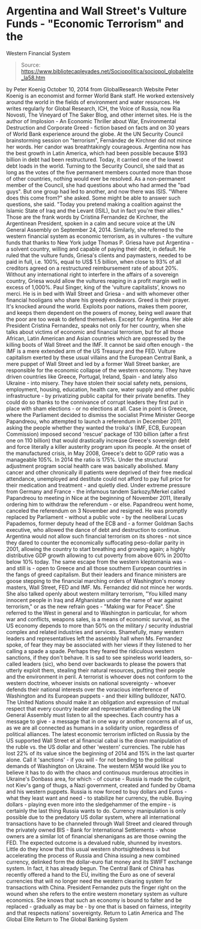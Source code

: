 # Argentina and Wall Street's Vulture Funds - "Economic Terrorism" and the 
Western Financial System

> Source: https://www.bibliotecapleyades.net/Sociopolitica/sociopol_globalelite_la58.htm

by Peter Koenig October 10, 2014 from GlobalResearch Website
Peter Koenig is an economist and former World Bank staff. He worked extensively around the world in the fields of environment and water resources.
He writes regularly for Global Research, ICH, the Voice of Russia, now Ria Novosti, The Vineyard of The Saker Blog, and other internet sites.
He is the author of Implosion - An Economic Thriller about War, Environmental Destruction and Corporate Greed - fiction based on facts and on 30 years of World Bank experience around the globe.
At the UN Security Council brainstorming session on "terrorism",
Fernández de Kirchner did not mince her words.
Her candor was breathtakingly courageous. Argentina now has the best growth in Latin America,
which had been possible because $193 billion in debt had been restructured.
Today, it carried one of the lowest debt loads in the world. Turning to the Security Council,
she said that as long as the votes of the five permanent members
counted more than those of other countries,
nothing would ever be resolved.
As a non-permanent member of the Council,
she had questions about who had armed the "bad guys".
But one group had led to another, and now there was ISIS.
"Where does this come from?" she asked.
Some might be able to answer such questions, she said.
"Today you pretend making a coalition
against the Islamic State of Iraq
and the Levant (ISIL),
but in fact you're their allies."
Those are the frank words by Cristina Fernandez de Kirchner, the Argentinean President, spoken in a calm and secure voice at the UN General Assembly on September 24, 2014. Similarly, she referred to the western financial system as economic terrorism, as in vultures - the vulture funds that thanks to New York judge Thomas P. Griesa have put Argentina - a solvent country, willing and capable of paying their debt, in default.
He ruled that the vulture funds, Griesa's clients and paymasters, needed to be paid in full, i.e. 100%, equal to US$ 1.5 billion, when close to 93% of all creditors agreed on a restructured reimbursement rate of about 20%. Without any international right to interfere in the affairs of a sovereign country, Griesa would allow the vultures reaping in a profit margin well in excess of 1,000%.
Paul Singer, king of the 'vulture capitalists', knows no merci. He is in bed with Wall Street and Griesa - and with whomever other financial hooligans who share his greedy endeavors. Greed is their prayer. It's knocked around the world. Exploits poor nations, makes them poorer, and keeps them dependent on the powers of money, being well aware that the poor are too weak to defend themselves. Except for Argentina.
Her able President Cristina Fernandez, speaks not only for her country, when she talks about victims of economic and financial terrorism, but for all those African, Latin American and Asian countries which are oppressed by the killing boots of Wall Street and the IMF.
It cannot be said often enough - the IMF is a mere extended arm of the US Treasury and the FED. Vulture capitalism exerted by these usual villains and the European Central Bank, a mere puppet of Wall Street and led by a former Wall Street banker, are responsible for the economic collapse of the western economy. They have driven countries like Greece, Portugal, Ireland, Spain - and lately also Ukraine - into misery. They have stolen their social safety nets, pensions, employment, housing, education, health care, water supply and other public infrastructure - by privatizing public capital for their private benefits. They could do so thanks to the connivance of corrupt leaders they first put in place with sham elections - or no elections at all. Case in point is Greece, where the Parliament decided to dismiss the socialist Prime Minister George Papandreou, who attempted to launch a referendum in December 2011, asking the people whether they wanted the troika's (IMF, ECB, European Commission) imposed second 'rescue' package of 130 billion (after a first one on 110 billion) that would drastically increase Greece's sovereign debt and force literally a killer austerity program upon its people.
At the onset of the manufactured crisis, in May 2008, Greece's debt to GDP ratio was a manageable 105%. In 2014 the ratio is 175%. Under the structural adjustment program social health care was basically abolished. Many cancer and other chronically ill patients were deprived of their free medical attendance, unemployed and destitute could not afford to pay full price for their medication and treatment - and quietly died. Under extreme pressure from Germany and France - the infamous tandem Sarkozy/Merkel called Papandreou to meeting in Nice at the beginning of November 2011, literally ordering him to withdraw the referendum - or else.
Papandreou went home, canceled the referendum on 3 November and resigned.
He was promptly replaced by Parliament - without a public vote - by the neoliberal Lucas Papademos, former deputy head of the ECB and - a former Goldman Sachs executive, who allowed the dance of debt and destruction to continue. Argentina would not allow such financial terrorism on its shores - not since they dared to counter the economically suffocating peso-dollar parity in 2001, allowing the country to start breathing and growing again; a highly distributive GDP growth allowing to cut poverty from above 60% in 2001to below 10% today. The same escape from the western kleptomania was - and still is - open to Greece and all those southern European countries in the fangs of greed capitalism. But their leaders and finance ministers are goose stepping to the financial marching orders of Washington's money masters, Wall Street, FED and IMF. Ms. Fernandez did not mince her words.
She also talked openly about western military terrorism,
"You killed many innocent people in Iraq and Afghanistan under the name of war against terrorism," or as the new refrain goes - "Making war for Peace".
She referred to the West in general and to Washington in particular, for whom war and conflicts, weapons sales, is a means of economic survival, as the US economy depends to more than 50% on the military / security industrial complex and related industries and services. Shamefully, many western leaders and representatives left the assembly hall when Ms. Fernandez spoke, of fear they may be associated with her views if they listened to her calling a spade a spade.
Perhaps they feared the ridiculous western sanctions, if they don't behave.
It is sad to see spineless world leaders, so-called leaders (sic), who bend over backwards to please the powers that utterly exploit them, stealing their natural resources, putting their people and the environment in peril. A terrorist is whoever does not conform to the western doctrine, whoever insists on national sovereignty - whoever defends their national interests over the voracious interference of Washington and its European puppets - and their killing bulldozer, NATO. The United Nations should make it an obligation and expression of mutual respect that every country leader and representative attending the UN General Assembly must listen to all the speeches. Each country has a message to give - a message that in one way or another concerns all of us, as we are all connected as humans in a solidarity union, regardless of political alliances. The latest economic terrorism inflicted on Russia by the US supported Wall Street et al financial cabal is the down manipulation of the ruble vs. the US dollar and other 'western' currencies. The ruble has lost 22% of its value since the beginning of 2014 and 15% in the last quarter alone.
Call it 'sanctions' - if you will - for not bending to the political demands of Washington on Ukraine.
The western MSM would like you to believe it has to do with the chaos and continuous murderous atrocities in Ukraine's Donbass area, for which - of course - Russia is made the culprit, not Kiev's gang of thugs, a Nazi government, created and funded by Obama and his western puppets.
Russia is now forced to buy dollars and Euros - what they least want and need - to stabilize her currency, the ruble.
Buying dollars - playing even more into the sledgehammer of the empire - is certainly the last thing Russia wants to do. Currency manipulation is only possible due to the predatory US dollar system, where all international transactions have to be channeled through Wall Street and cleared through the privately owned BIS - Bank for International Settlements - whose owners are a similar lot of financial shenanigans as are those owning the FED.
The expected outcome is a devalued ruble, shunned by investors.
Little do they know that this usual western shortsightedness is but accelerating the process of Russia and China issuing a new combined currency, delinked form the dollar-euro fiat money and its SWIFT exchange system. In fact, it has already begun.
The Central Bank of China has recently offered a hand to the EU, inviting the Euro as one of several currencies that will no longer need the western clearing system for transactions with China.
President Fernandez puts the finger right on the wound when she refers to the entire western monetary system as vulture economics.
She knows that such an economy is bound to falter and be replaced - gradually as may be - by one that is based on fairness, integrity and that respects nations' sovereignty.
Return to Latin America and The Global Elite
Return to The Global Banking System
